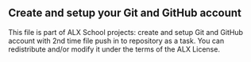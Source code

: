 ## Create and setup your Git and GitHub account

This file is part of ALX School projects: create and setup Git and GitHub account with 2nd time file push in to repository as a task. You can redistribute and/or modify it under the terms of the ALX License.